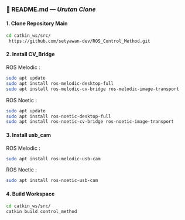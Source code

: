 ### 📘 README.md — *Urutan Clone*

#### 1. **Clone Repository Main**
```bash
cd catkin_ws/src/
 https://github.com/setyawan-dev/ROS_Control_Method.git
```

#### 2. **Install CV_Bridge**
ROS Melodic :
```bash
sudo apt update
sudo apt install ros-melodic-desktop-full
sudo apt install ros-melodic-cv-bridge ros-melodic-image-transport
```
ROS Noetic :
```bash
sudo apt update
sudo apt install ros-noetic-desktop-full
sudo apt install ros-noetic-cv-bridge ros-noetic-image-transport
```

#### 3. **Install usb_cam**
ROS Melodic :
```bash
sudo apt install ros-melodic-usb-cam
```
ROS Noetic :
```bash
sudo apt install ros-noetic-usb-cam
```

#### 4. **Build Workspace**
```bash
cd catkin_ws/src/
catkin build control_method
```
